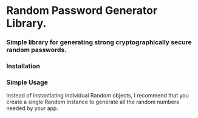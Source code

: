 # Random Password Generator Library.    
### Simple library for generating strong cryptographically secure random passwords.   
### Installation
### Simple Usage
Instead of instantiating individual Random objects, I recommend that you create a single Random instance to generate all the random numbers needed by your app.

